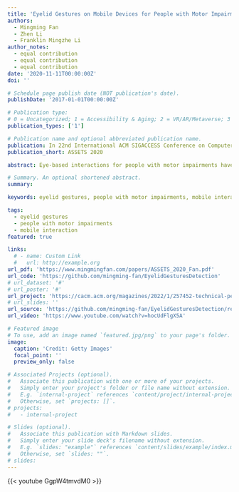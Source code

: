 ```yaml
---
title: 'Eyelid Gestures on Mobile Devices for People with Motor Impairments'
authors:
  - Mingming Fan
  - Zhen Li
  - Franklin Mingzhe Li
author_notes:
  - equal contribution
  - equal contribution
  - equal contribution
date: '2020-11-11T00:00:00Z'
doi: ''

# Schedule page publish date (NOT publication's date).
publishDate: '2017-01-01T00:00:00Z'

# Publication type: 
# 0 = Uncategorized; 1 = Accessibility & Aging; 2 = VR/AR/Metaverse; 3 = Human-AI Collaboration; 4 = UX Methodology; 5 = Social Computing; 6 = Sensing; 
publication_types: ['1']

# Publication name and optional abbreviated publication name.
publication: In 22nd International ACM SIGACCESS Conference on Computers and Accessibility 2020
publication_short: ASSETS 2020

abstract: Eye-based interactions for people with motor impairments have often used clunky or specialized equipment (e.g., eye-trackers with non-mobile computers) and primarily focused on gaze and blinks. However, two eyelids can open and close for different duration in different orders to form various eyelid gestures. We take a first step to design, detect, and evaluate a set of eyelid gestures for people with motor impairments on mobile devices. We present an algorithm to detect nine eyelid gestures on smartphones in realtime and evaluate it with twelve able-bodied people and four people with severe motor impairments in two studies. The results of the study with people with motor-impairments show that the algorithm can detect the gestures with .76 and .69 overall accuracy in userdependent and user-independent evaluations. Moreover, we design and evaluate a gesture mapping scheme allowing for navigating mobile applications only using eyelid gestures. Finally, we present recommendations for designing and using eyelid gestures for people with motor impairments.

# Summary. An optional shortened abstract.
summary:

keywords: eyelid gestures, people with motor impairments, mobile interaction

tags:
  - eyelid gestures
  - people with motor impairments
  - mobile interaction
featured: true

links:
  # - name: Custom Link
  #   url: http://example.org
url_pdf: 'https://www.mingmingfan.com/papers/ASSETS_2020_Fan.pdf'
url_code: 'https://github.com/mingming-fan/EyelidGesturesDetection'
# url_dataset: '#'
# url_poster: '#'
url_project: 'https://cacm.acm.org/magazines/2022/1/257452-technical-perspective-eyelid-gestures-enhance-mobile-interaction/abstract'
# url_slides: ''
url_source: 'https://github.com/mingming-fan/EyelidGesturesDetection/releases'
url_video: 'https://www.youtube.com/watch?v=hocUdFlgX5A'

# Featured image
# To use, add an image named `featured.jpg/png` to your page's folder.
image:
  caption: 'Credit: Getty Images'
  focal_point: ''
  preview_only: false

# Associated Projects (optional).
#   Associate this publication with one or more of your projects.
#   Simply enter your project's folder or file name without extension.
#   E.g. `internal-project` references `content/project/internal-project/index.md`.
#   Otherwise, set `projects: []`.
# projects:
#   - internal-project

# Slides (optional).
#   Associate this publication with Markdown slides.
#   Simply enter your slide deck's filename without extension.
#   E.g. `slides: "example"` references `content/slides/example/index.md`.
#   Otherwise, set `slides: ""`.
# slides:
---
```


{{< youtube GgpW4tmvdM0 >}}


